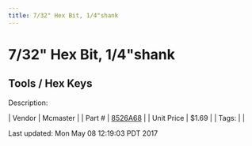 ```yaml
---
title: 7/32" Hex Bit, 1/4"shank
---
```


# 7/32" Hex Bit, 1/4"shank
## Tools / Hex Keys
Description: 	 

| Vendor | Mcmaster | 
| Part # | [8526A68](https://www.mcmaster.com/#8526A68) | 
| Unit Price | $1.69 | 
| Tags: |  | 

Last updated: Mon May 08 12:19:03 PDT 2017